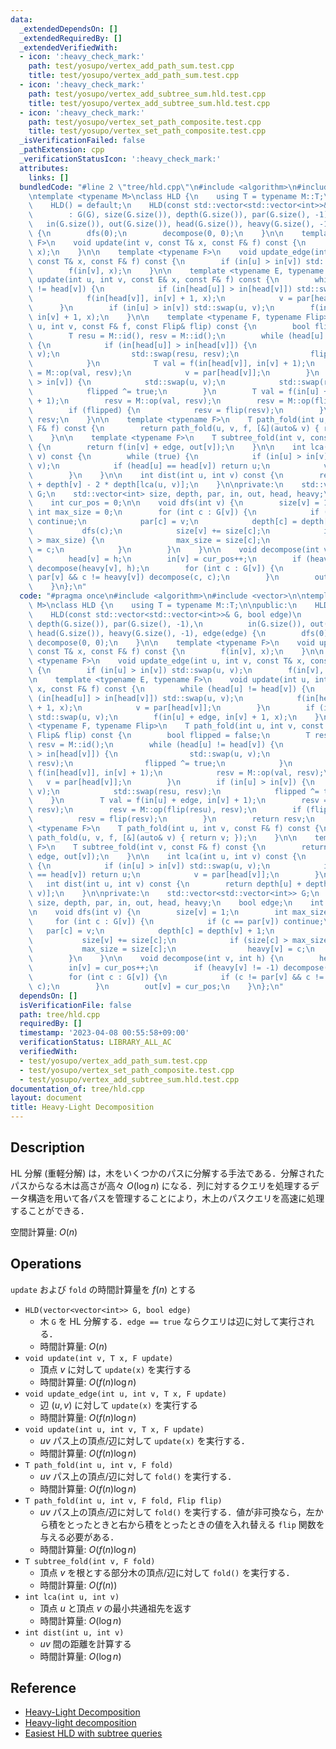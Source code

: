 ```yaml
---
data:
  _extendedDependsOn: []
  _extendedRequiredBy: []
  _extendedVerifiedWith:
  - icon: ':heavy_check_mark:'
    path: test/yosupo/vertex_add_path_sum.test.cpp
    title: test/yosupo/vertex_add_path_sum.test.cpp
  - icon: ':heavy_check_mark:'
    path: test/yosupo/vertex_add_subtree_sum.hld.test.cpp
    title: test/yosupo/vertex_add_subtree_sum.hld.test.cpp
  - icon: ':heavy_check_mark:'
    path: test/yosupo/vertex_set_path_composite.test.cpp
    title: test/yosupo/vertex_set_path_composite.test.cpp
  _isVerificationFailed: false
  _pathExtension: cpp
  _verificationStatusIcon: ':heavy_check_mark:'
  attributes:
    links: []
  bundledCode: "#line 2 \"tree/hld.cpp\"\n#include <algorithm>\n#include <vector>\n\
    \ntemplate <typename M>\nclass HLD {\n    using T = typename M::T;\n\npublic:\n\
    \    HLD() = default;\n    HLD(const std::vector<std::vector<int>>& G, bool edge)\n\
    \        : G(G), size(G.size()), depth(G.size()), par(G.size(), -1),\n       \
    \   in(G.size()), out(G.size()), head(G.size()), heavy(G.size(), -1), edge(edge)\
    \ {\n        dfs(0);\n        decompose(0, 0);\n    }\n\n    template <typename\
    \ F>\n    void update(int v, const T& x, const F& f) const {\n        f(in[v],\
    \ x);\n    }\n\n    template <typename F>\n    void update_edge(int u, int v,\
    \ const T& x, const F& f) const {\n        if (in[u] > in[v]) std::swap(u, v);\n\
    \        f(in[v], x);\n    }\n\n    template <typename E, typename F>\n    void\
    \ update(int u, int v, const E& x, const F& f) const {\n        while (head[u]\
    \ != head[v]) {\n            if (in[head[u]] > in[head[v]]) std::swap(u, v);\n\
    \            f(in[head[v]], in[v] + 1, x);\n            v = par[head[v]];\n  \
    \      }\n        if (in[u] > in[v]) std::swap(u, v);\n        f(in[u] + edge,\
    \ in[v] + 1, x);\n    }\n\n    template <typename F, typename Flip>\n    T path_fold(int\
    \ u, int v, const F& f, const Flip& flip) const {\n        bool flipped = false;\n\
    \        T resu = M::id(), resv = M::id();\n        while (head[u] != head[v])\
    \ {\n            if (in[head[u]] > in[head[v]]) {\n                std::swap(u,\
    \ v);\n                std::swap(resu, resv);\n                flipped ^= true;\n\
    \            }\n            T val = f(in[head[v]], in[v] + 1);\n            resv\
    \ = M::op(val, resv);\n            v = par[head[v]];\n        }\n        if (in[u]\
    \ > in[v]) {\n            std::swap(u, v);\n            std::swap(resu, resv);\n\
    \            flipped ^= true;\n        }\n        T val = f(in[u] + edge, in[v]\
    \ + 1);\n        resv = M::op(val, resv);\n        resv = M::op(flip(resu), resv);\n\
    \        if (flipped) {\n            resv = flip(resv);\n        }\n        return\
    \ resv;\n    }\n\n    template <typename F>\n    T path_fold(int u, int v, const\
    \ F& f) const {\n        return path_fold(u, v, f, [&](auto& v) { return v; });\n\
    \    }\n\n    template <typename F>\n    T subtree_fold(int v, const F& f) const\
    \ {\n        return f(in[v] + edge, out[v]);\n    }\n\n    int lca(int u, int\
    \ v) const {\n        while (true) {\n            if (in[u] > in[v]) std::swap(u,\
    \ v);\n            if (head[u] == head[v]) return u;\n            v = par[head[v]];\n\
    \        }\n    }\n\n    int dist(int u, int v) const {\n        return depth[u]\
    \ + depth[v] - 2 * depth[lca(u, v)];\n    }\n\nprivate:\n    std::vector<std::vector<int>>\
    \ G;\n    std::vector<int> size, depth, par, in, out, head, heavy;\n    bool edge;\n\
    \    int cur_pos = 0;\n\n    void dfs(int v) {\n        size[v] = 1;\n       \
    \ int max_size = 0;\n        for (int c : G[v]) {\n            if (c == par[v])\
    \ continue;\n            par[c] = v;\n            depth[c] = depth[v] + 1;\n \
    \           dfs(c);\n            size[v] += size[c];\n            if (size[c]\
    \ > max_size) {\n                max_size = size[c];\n                heavy[v]\
    \ = c;\n            }\n        }\n    }\n\n    void decompose(int v, int h) {\n\
    \        head[v] = h;\n        in[v] = cur_pos++;\n        if (heavy[v] != -1)\
    \ decompose(heavy[v], h);\n        for (int c : G[v]) {\n            if (c !=\
    \ par[v] && c != heavy[v]) decompose(c, c);\n        }\n        out[v] = cur_pos;\n\
    \    }\n};\n"
  code: "#pragma once\n#include <algorithm>\n#include <vector>\n\ntemplate <typename\
    \ M>\nclass HLD {\n    using T = typename M::T;\n\npublic:\n    HLD() = default;\n\
    \    HLD(const std::vector<std::vector<int>>& G, bool edge)\n        : G(G), size(G.size()),\
    \ depth(G.size()), par(G.size(), -1),\n          in(G.size()), out(G.size()),\
    \ head(G.size()), heavy(G.size(), -1), edge(edge) {\n        dfs(0);\n       \
    \ decompose(0, 0);\n    }\n\n    template <typename F>\n    void update(int v,\
    \ const T& x, const F& f) const {\n        f(in[v], x);\n    }\n\n    template\
    \ <typename F>\n    void update_edge(int u, int v, const T& x, const F& f) const\
    \ {\n        if (in[u] > in[v]) std::swap(u, v);\n        f(in[v], x);\n    }\n\
    \n    template <typename E, typename F>\n    void update(int u, int v, const E&\
    \ x, const F& f) const {\n        while (head[u] != head[v]) {\n            if\
    \ (in[head[u]] > in[head[v]]) std::swap(u, v);\n            f(in[head[v]], in[v]\
    \ + 1, x);\n            v = par[head[v]];\n        }\n        if (in[u] > in[v])\
    \ std::swap(u, v);\n        f(in[u] + edge, in[v] + 1, x);\n    }\n\n    template\
    \ <typename F, typename Flip>\n    T path_fold(int u, int v, const F& f, const\
    \ Flip& flip) const {\n        bool flipped = false;\n        T resu = M::id(),\
    \ resv = M::id();\n        while (head[u] != head[v]) {\n            if (in[head[u]]\
    \ > in[head[v]]) {\n                std::swap(u, v);\n                std::swap(resu,\
    \ resv);\n                flipped ^= true;\n            }\n            T val =\
    \ f(in[head[v]], in[v] + 1);\n            resv = M::op(val, resv);\n         \
    \   v = par[head[v]];\n        }\n        if (in[u] > in[v]) {\n            std::swap(u,\
    \ v);\n            std::swap(resu, resv);\n            flipped ^= true;\n    \
    \    }\n        T val = f(in[u] + edge, in[v] + 1);\n        resv = M::op(val,\
    \ resv);\n        resv = M::op(flip(resu), resv);\n        if (flipped) {\n  \
    \          resv = flip(resv);\n        }\n        return resv;\n    }\n\n    template\
    \ <typename F>\n    T path_fold(int u, int v, const F& f) const {\n        return\
    \ path_fold(u, v, f, [&](auto& v) { return v; });\n    }\n\n    template <typename\
    \ F>\n    T subtree_fold(int v, const F& f) const {\n        return f(in[v] +\
    \ edge, out[v]);\n    }\n\n    int lca(int u, int v) const {\n        while (true)\
    \ {\n            if (in[u] > in[v]) std::swap(u, v);\n            if (head[u]\
    \ == head[v]) return u;\n            v = par[head[v]];\n        }\n    }\n\n \
    \   int dist(int u, int v) const {\n        return depth[u] + depth[v] - 2 * depth[lca(u,\
    \ v)];\n    }\n\nprivate:\n    std::vector<std::vector<int>> G;\n    std::vector<int>\
    \ size, depth, par, in, out, head, heavy;\n    bool edge;\n    int cur_pos = 0;\n\
    \n    void dfs(int v) {\n        size[v] = 1;\n        int max_size = 0;\n   \
    \     for (int c : G[v]) {\n            if (c == par[v]) continue;\n         \
    \   par[c] = v;\n            depth[c] = depth[v] + 1;\n            dfs(c);\n \
    \           size[v] += size[c];\n            if (size[c] > max_size) {\n     \
    \           max_size = size[c];\n                heavy[v] = c;\n            }\n\
    \        }\n    }\n\n    void decompose(int v, int h) {\n        head[v] = h;\n\
    \        in[v] = cur_pos++;\n        if (heavy[v] != -1) decompose(heavy[v], h);\n\
    \        for (int c : G[v]) {\n            if (c != par[v] && c != heavy[v]) decompose(c,\
    \ c);\n        }\n        out[v] = cur_pos;\n    }\n};\n"
  dependsOn: []
  isVerificationFile: false
  path: tree/hld.cpp
  requiredBy: []
  timestamp: '2023-04-08 00:55:58+09:00'
  verificationStatus: LIBRARY_ALL_AC
  verifiedWith:
  - test/yosupo/vertex_add_path_sum.test.cpp
  - test/yosupo/vertex_set_path_composite.test.cpp
  - test/yosupo/vertex_add_subtree_sum.hld.test.cpp
documentation_of: tree/hld.cpp
layout: document
title: Heavy-Light Decomposition
---
```


## Description

HL 分解 (重軽分解) は，木をいくつかのパスに分解する手法である．分解されたパスからなる木は高さが高々 $O(\log n)$ になる．列に対するクエリを処理するデータ構造を用いて各パスを管理することにより，木上のパスクエリを高速に処理することができる．

空間計算量: $O(n)$

## Operations

`update` および `fold` の時間計算量を $f(n)$ とする

- `HLD(vector<vector<int>> G, bool edge)`
    - 木 `G` を HL 分解する．`edge == true` ならクエリは辺に対して実行される．
    - 時間計算量: $O(n)$
- `void update(int v, T x, F update)`
    - 頂点 $v$ に対して `update(x)` を実行する
    - 時間計算量: $O(f(n) \log n)$
- `void update_edge(int u, int v, T x, F update)`
    - 辺 $(u, v)$ に対して `update(x)` を実行する
    - 時間計算量: $O(f(n) \log n)$
- `void update(int u, int v, T x, F update)`
    - $uv$ パス上の頂点/辺に対して `update(x)` を実行する．
    - 時間計算量: $O(f(n) \log n)$
- `T path_fold(int u, int v, F fold)`
    - $uv$ パス上の頂点/辺に対して `fold()` を実行する．
    - 時間計算量: $O(f(n) \log n)$
- `T path_fold(int u, int v, F fold, Flip flip)`
    - $uv$ パス上の頂点/辺に対して `fold()` を実行する．値が非可換なら，左から積をとったときと右から積をとったときの値を入れ替える `flip` 関数を与える必要がある．
    - 時間計算量: $O(f(n) \log n)$
- `T subtree_fold(int v, F fold)`
    - 頂点 $v$ を根とする部分木の頂点/辺に対して `fold()` を実行する．
    - 時間計算量: $O(f(n))$
- `int lca(int u, int v)`
    - 頂点 $u$ と頂点 $v$ の最小共通祖先を返す
    - 時間計算量: $O(\log n)$
- `int dist(int u, int v)`
    - $uv$ 間の距離を計算する
    - 時間計算量: $O(\log n)$

## Reference

- [Heavy-Light Decomposition](https://math314.hateblo.jp/entry/2014/06/24/220107)
- [Heavy-light decomposition](https://cp-algorithms.com/graph/hld.html)
- [Easiest HLD with subtree queries](https://codeforces.com/blog/entry/53170)
